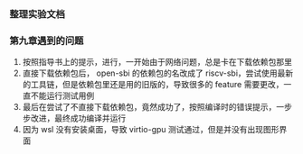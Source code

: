 ### 整理实验文档

### 第九章遇到的问题

1. 按照指导书上的提示，进行，一开始由于网络问题，总是卡在下载依赖包那里
2. 直接下载依赖包后， open-sbi 的依赖包的名改成了 riscv-sbi，尝试使用最新的工具链，但是依赖包里还是用的旧版的，导致很多的 feature 需要更改，一直不能运行测试用例
3. 最后在尝试了不直接下载依赖包，竟然成功了，按照编译时的错误提示，一步步改进，最终成功编译并运行
4. 因为 wsl 没有安装桌面，导致 virtio-gpu 测试通过，但是并没有出现图形界面

